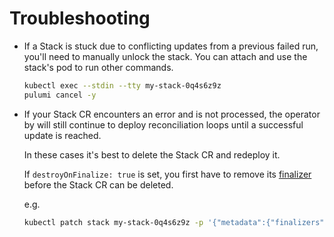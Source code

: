 # Troubleshooting

* If a Stack is stuck due to conflicting updates from a previous failed run,
you'll need to manually unlock the stack. You can attach and use the stack's pod to run other commands.

  ```bash
  kubectl exec --stdin --tty my-stack-0q4s6z9z
  pulumi cancel -y
  ```
  
* If your Stack CR encounters an error and is not processed, the operator by
will still continue to deploy reconciliation loops until a successful update is reached.

  In these cases it's best to delete the Stack CR and redeploy it.
  
  If `destroyOnFinalize: true` is set, you first have to remove its
  [finalizer](https://kubernetes.io/docs/tasks/extend-kubernetes/custom-resources/custom-resource-definitions/) before the Stack CR can be deleted.
  
  e.g.
  
  ```bash
  kubectl patch stack my-stack-0q4s6z9z -p '{"metadata":{"finalizers": []}}' --type=merge
  ```
